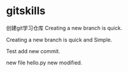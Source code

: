 # gitskills
创建git学习仓库
Creating a new branch is quick.

Creating a new branch is quick and Simple.

Test add new commit.

new file hello.py
new modified.
